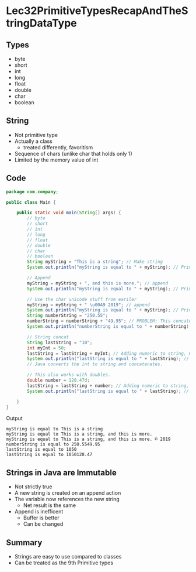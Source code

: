 # Lec32PrimitiveTypesRecapAndTheStringDataType

## Types
* byte
* short
* int
* long
* float
* double
* char
* boolean

## String
* Not primitive type
* Actually a class
  * treated differently, favoritism
* Sequence of chars (unlike char that holds only 1)
* Limited by the memory value of int

## Code

```java
package com.company;

public class Main {

    public static void main(String[] args) {
        // byte
        // short
        // int
        // long
        // float
        // double
        // char
        // boolean
        String myString = "This is a string"; // Make string
        System.out.println("myString is equal to " + myString); // Print it out to the console

        // Append
        myString = myString + ", and this is more."; // append
        System.out.println("myString is equal to " + myString); // Print again to show change from append

        // Use the char unicode stuff from eariler
        myString = myString + " \u00A9 2019"; // append
        System.out.println("myString is equal to " + myString); // Print again to show change from append
        String numberString = "250.55";
        numberString = numberString + "49.95"; // PROBLEM: This concatenation and not addition
        System.out.println("numberString is equal to " + numberString);

        // String concat
        String lastString = "10";
        int myInt = 50;
        lastString = lastString + myInt; // Adding numeric to string, PROBLEM: This concatenation and not addition
        System.out.println("lastString is equal to " + lastString); // Print again to show change from append
        // Java converts the int to string and concatenates.

        // This also works with doubles.
        double number = 120.47d;
        lastString = lastString + number; // Adding numeric to string, PROBLEM: This concatenation and not addition
        System.out.println("lastString is equal to " + lastString); // Print again to show change from append

    }
}
```
Output
```
myString is equal to This is a string
myString is equal to This is a string, and this is more.
myString is equal to This is a string, and this is more. © 2019
numberString is equal to 250.5549.95
lastString is equal to 1050
lastString is equal to 1050120.47
```

## Strings in Java are Immutable
* Not strictly true
* A new string is created on an append action
* The variable now references the new string
  * Net result is the same
* Append is inefficent
  * Buffer is better
  * Can be changed

## Summary
* Strings are easy to use compared to classes
* Can be treated as the 9th Primitive types





















